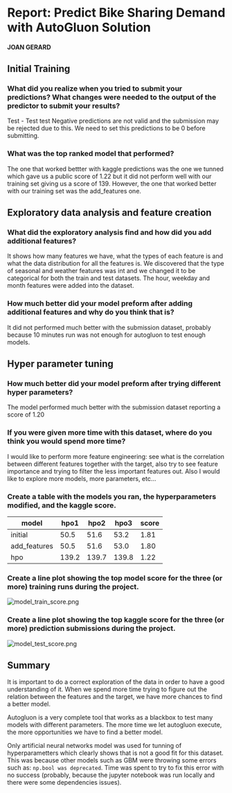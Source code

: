 # Report: Predict Bike Sharing Demand with AutoGluon Solution
#### JOAN GERARD

## Initial Training
### What did you realize when you tried to submit your predictions? What changes were needed to the output of the predictor to submit your results?
Test - Test test Negative predictions are not valid and the submission may be rejected due to this. We need to set this predictions to be 0 before submitting. 

### What was the top ranked model that performed?
The one that worked bettter with kaggle predictions was the one we tunned which gave us a public score of 1.22 but it did not perform well with our training set giving us a score of 139. However, the one that worked better with our training set was the add_features one.

## Exploratory data analysis and feature creation
### What did the exploratory analysis find and how did you add additional features?
It shows how many features we have, what the types of each feature is and what the data distribution for all the features is. We discovered that the type of seasonal and weather features was int and we changed it to be categorical for both the train and test datasets. The hour, weekday and month features were added into the dataset.

### How much better did your model preform after adding additional features and why do you think that is?
It did not performed much better with the submission dataset, probably because 10 minutes run was not enough for autogluon to test enough models.  

## Hyper parameter tuning
### How much better did your model preform after trying different hyper parameters?
The model performed much better with the submission dataset reporting a score of 1.20

### If you were given more time with this dataset, where do you think you would spend more time?
I would like to perform more feature engineering: see what is the correlation between different features together with the target, also try to see feature importance and trying to filter the less important features out. Also I would like to explore more models, more parameters, etc...

### Create a table with the models you ran, the hyperparameters modified, and the kaggle score.
|model|hpo1|hpo2|hpo3|score|
|--|--|--|--|--|
|initial|50.5|51.6|53.2|1.81|
|add_features|50.5|51.6|53.0|1.80|
|hpo|139.2|139.7|139.8|1.22|

### Create a line plot showing the top model score for the three (or more) training runs during the project.

![model_train_score.png](model_train_score.png)

### Create a line plot showing the top kaggle score for the three (or more) prediction submissions during the project.


![model_test_score.png](model_train_score_kaggle.png)

## Summary
It is important to do a correct exploration of the data in order to have a good understanding of it. When we spend more time trying to figure out the relation between the features and the target, we have more chances to find a better model.

Autogluon is a very complete tool that works as a blackbox to test many models with different parameters. The more time we let autogluon execute, the more opportunities we have to find a better model.

Only artificial neural networks model was used for tunning of hyperparametters which clearly shows that is not a good fit for this dataset. This was because other models such as GBM were throwing some errors such as: `np.bool was deprecated`. Time was spent to try to fix this error with no success (probably, because the jupyter notebook was run locally and there were some dependencies issues). 
